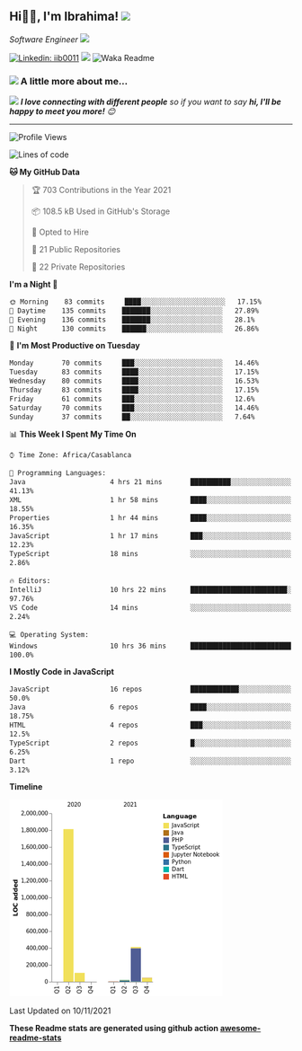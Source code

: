 <h2>Hi🙏🏻, I'm Ibrahima! <img src="https://media.giphy.com/media/12oufCB0MyZ1Go/giphy.gif" width="50"></h2>
<p><em>Software Engineer <img src="https://media.giphy.com/media/WUlplcMpOCEmTGBtBW/giphy.gif" width="30"> 
</em></p>


[![Linkedin: iib0011](https://img.shields.io/badge/-iib0011-blue?style=flat-square&logo=Linkedin&logoColor=white&link=https://www.linkedin.com/in/iib0011/)](https://www.linkedin.com/in/iib0011/)
![](https://visitor-badge.glitch.me/badge?page_id=iib0011)
![Waka Readme](https://github.com/iib0011/iib0011/workflows/Waka%20Readme/badge.svg)


### <img src="https://media.giphy.com/media/VgCDAzcKvsR6OM0uWg/giphy.gif" width="50"> A little more about me...  


<img src="https://media.giphy.com/media/LnQjpWaON8nhr21vNW/giphy.gif" width="60"> <em><b>I love connecting with different people</b> so if you want to say <b>hi, I'll be happy to meet you more!</b> 😊</em>

---
<!--START_SECTION:waka-->
![Profile Views](http://img.shields.io/badge/Profile%20Views-5-blue)

![Lines of code](https://img.shields.io/badge/From%20Hello%20World%20I%27ve%20Written-2.4%20million%20lines%20of%20code-blue)

**🐱 My GitHub Data** 

> 🏆 703 Contributions in the Year 2021
 > 
> 📦 108.5 kB Used in GitHub's Storage 
 > 
> 💼 Opted to Hire
 > 
> 📜 21 Public Repositories 
 > 
> 🔑 22 Private Repositories  
 > 
**I'm a Night 🦉** 

```text
🌞 Morning    83 commits     ████░░░░░░░░░░░░░░░░░░░░░   17.15% 
🌆 Daytime    135 commits    ███████░░░░░░░░░░░░░░░░░░   27.89% 
🌃 Evening    136 commits    ███████░░░░░░░░░░░░░░░░░░   28.1% 
🌙 Night      130 commits    ██████░░░░░░░░░░░░░░░░░░░   26.86%

```
📅 **I'm Most Productive on Tuesday** 

```text
Monday       70 commits     ███░░░░░░░░░░░░░░░░░░░░░░   14.46% 
Tuesday      83 commits     ████░░░░░░░░░░░░░░░░░░░░░   17.15% 
Wednesday    80 commits     ████░░░░░░░░░░░░░░░░░░░░░   16.53% 
Thursday     83 commits     ████░░░░░░░░░░░░░░░░░░░░░   17.15% 
Friday       61 commits     ███░░░░░░░░░░░░░░░░░░░░░░   12.6% 
Saturday     70 commits     ███░░░░░░░░░░░░░░░░░░░░░░   14.46% 
Sunday       37 commits     ██░░░░░░░░░░░░░░░░░░░░░░░   7.64%

```


📊 **This Week I Spent My Time On** 

```text
⌚︎ Time Zone: Africa/Casablanca

💬 Programming Languages: 
Java                     4 hrs 21 mins       ██████████░░░░░░░░░░░░░░░   41.13% 
XML                      1 hr 58 mins        ████░░░░░░░░░░░░░░░░░░░░░   18.55% 
Properties               1 hr 44 mins        ████░░░░░░░░░░░░░░░░░░░░░   16.35% 
JavaScript               1 hr 17 mins        ███░░░░░░░░░░░░░░░░░░░░░░   12.23% 
TypeScript               18 mins             ░░░░░░░░░░░░░░░░░░░░░░░░░   2.86%

🔥 Editors: 
IntelliJ                 10 hrs 22 mins      ████████████████████████░   97.76% 
VS Code                  14 mins             ░░░░░░░░░░░░░░░░░░░░░░░░░   2.24%

💻 Operating System: 
Windows                  10 hrs 36 mins      █████████████████████████   100.0%

```

**I Mostly Code in JavaScript** 

```text
JavaScript               16 repos            ████████████░░░░░░░░░░░░░   50.0% 
Java                     6 repos             ████░░░░░░░░░░░░░░░░░░░░░   18.75% 
HTML                     4 repos             ███░░░░░░░░░░░░░░░░░░░░░░   12.5% 
TypeScript               2 repos             █░░░░░░░░░░░░░░░░░░░░░░░░   6.25% 
Dart                     1 repo              ░░░░░░░░░░░░░░░░░░░░░░░░░   3.12%

```


**Timeline**

![Chart not found](https://raw.githubusercontent.com/iib0011/iib0011/master/charts/bar_graph.png) 


 Last Updated on 10/11/2021
<!--END_SECTION:waka-->

**These Readme stats are generated using github action [awesome-readme-stats](https://github.com/iib0011/waka-readme-stats)**
